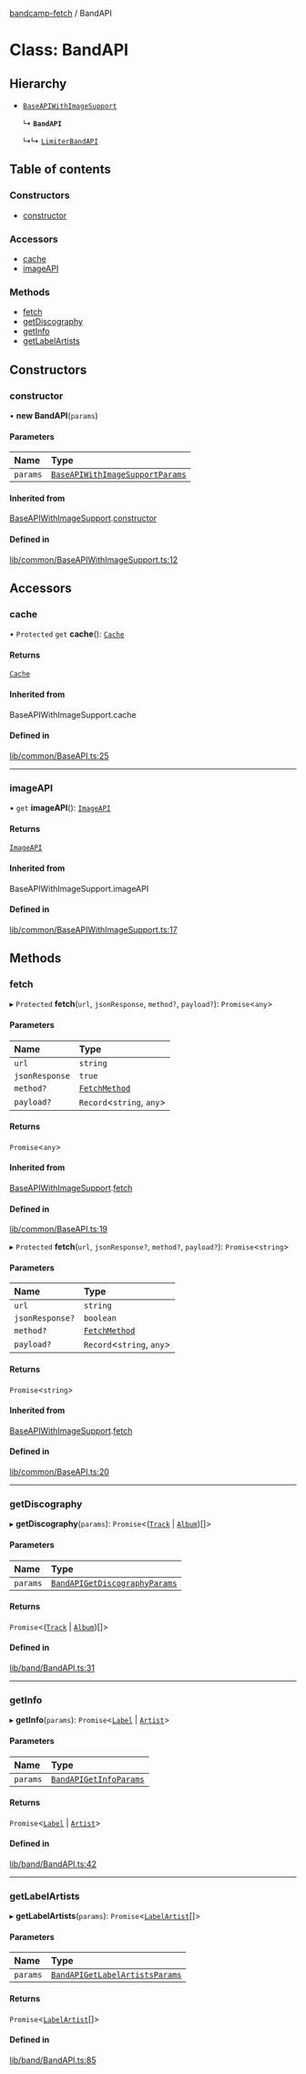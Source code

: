 [bandcamp-fetch](../README.md) / BandAPI

# Class: BandAPI

## Hierarchy

- [`BaseAPIWithImageSupport`](BaseAPIWithImageSupport.md)

  ↳ **`BandAPI`**

  ↳↳ [`LimiterBandAPI`](LimiterBandAPI.md)

## Table of contents

### Constructors

- [constructor](BandAPI.md#constructor)

### Accessors

- [cache](BandAPI.md#cache)
- [imageAPI](BandAPI.md#imageapi)

### Methods

- [fetch](BandAPI.md#fetch)
- [getDiscography](BandAPI.md#getdiscography)
- [getInfo](BandAPI.md#getinfo)
- [getLabelArtists](BandAPI.md#getlabelartists)

## Constructors

### constructor

• **new BandAPI**(`params`)

#### Parameters

| Name | Type |
| :------ | :------ |
| `params` | [`BaseAPIWithImageSupportParams`](../interfaces/BaseAPIWithImageSupportParams.md) |

#### Inherited from

[BaseAPIWithImageSupport](BaseAPIWithImageSupport.md).[constructor](BaseAPIWithImageSupport.md#constructor)

#### Defined in

[lib/common/BaseAPIWithImageSupport.ts:12](https://github.com/patrickkfkan/bandcamp-fetch/blob/7815c68/src/lib/common/BaseAPIWithImageSupport.ts#L12)

## Accessors

### cache

• `Protected` `get` **cache**(): [`Cache`](Cache.md)

#### Returns

[`Cache`](Cache.md)

#### Inherited from

BaseAPIWithImageSupport.cache

#### Defined in

[lib/common/BaseAPI.ts:25](https://github.com/patrickkfkan/bandcamp-fetch/blob/7815c68/src/lib/common/BaseAPI.ts#L25)

___

### imageAPI

• `get` **imageAPI**(): [`ImageAPI`](ImageAPI.md)

#### Returns

[`ImageAPI`](ImageAPI.md)

#### Inherited from

BaseAPIWithImageSupport.imageAPI

#### Defined in

[lib/common/BaseAPIWithImageSupport.ts:17](https://github.com/patrickkfkan/bandcamp-fetch/blob/7815c68/src/lib/common/BaseAPIWithImageSupport.ts#L17)

## Methods

### fetch

▸ `Protected` **fetch**(`url`, `jsonResponse`, `method?`, `payload?`): `Promise`<`any`\>

#### Parameters

| Name | Type |
| :------ | :------ |
| `url` | `string` |
| `jsonResponse` | ``true`` |
| `method?` | [`FetchMethod`](../enums/FetchMethod.md) |
| `payload?` | `Record`<`string`, `any`\> |

#### Returns

`Promise`<`any`\>

#### Inherited from

[BaseAPIWithImageSupport](BaseAPIWithImageSupport.md).[fetch](BaseAPIWithImageSupport.md#fetch)

#### Defined in

[lib/common/BaseAPI.ts:19](https://github.com/patrickkfkan/bandcamp-fetch/blob/7815c68/src/lib/common/BaseAPI.ts#L19)

▸ `Protected` **fetch**(`url`, `jsonResponse?`, `method?`, `payload?`): `Promise`<`string`\>

#### Parameters

| Name | Type |
| :------ | :------ |
| `url` | `string` |
| `jsonResponse?` | `boolean` |
| `method?` | [`FetchMethod`](../enums/FetchMethod.md) |
| `payload?` | `Record`<`string`, `any`\> |

#### Returns

`Promise`<`string`\>

#### Inherited from

[BaseAPIWithImageSupport](BaseAPIWithImageSupport.md).[fetch](BaseAPIWithImageSupport.md#fetch)

#### Defined in

[lib/common/BaseAPI.ts:20](https://github.com/patrickkfkan/bandcamp-fetch/blob/7815c68/src/lib/common/BaseAPI.ts#L20)

___

### getDiscography

▸ **getDiscography**(`params`): `Promise`<([`Track`](../interfaces/Track.md) \| [`Album`](../interfaces/Album.md))[]\>

#### Parameters

| Name | Type |
| :------ | :------ |
| `params` | [`BandAPIGetDiscographyParams`](../interfaces/BandAPIGetDiscographyParams.md) |

#### Returns

`Promise`<([`Track`](../interfaces/Track.md) \| [`Album`](../interfaces/Album.md))[]\>

#### Defined in

[lib/band/BandAPI.ts:31](https://github.com/patrickkfkan/bandcamp-fetch/blob/7815c68/src/lib/band/BandAPI.ts#L31)

___

### getInfo

▸ **getInfo**(`params`): `Promise`<[`Label`](../interfaces/Label.md) \| [`Artist`](../interfaces/Artist.md)\>

#### Parameters

| Name | Type |
| :------ | :------ |
| `params` | [`BandAPIGetInfoParams`](../interfaces/BandAPIGetInfoParams.md) |

#### Returns

`Promise`<[`Label`](../interfaces/Label.md) \| [`Artist`](../interfaces/Artist.md)\>

#### Defined in

[lib/band/BandAPI.ts:42](https://github.com/patrickkfkan/bandcamp-fetch/blob/7815c68/src/lib/band/BandAPI.ts#L42)

___

### getLabelArtists

▸ **getLabelArtists**(`params`): `Promise`<[`LabelArtist`](../README.md#labelartist)[]\>

#### Parameters

| Name | Type |
| :------ | :------ |
| `params` | [`BandAPIGetLabelArtistsParams`](../interfaces/BandAPIGetLabelArtistsParams.md) |

#### Returns

`Promise`<[`LabelArtist`](../README.md#labelartist)[]\>

#### Defined in

[lib/band/BandAPI.ts:85](https://github.com/patrickkfkan/bandcamp-fetch/blob/7815c68/src/lib/band/BandAPI.ts#L85)
